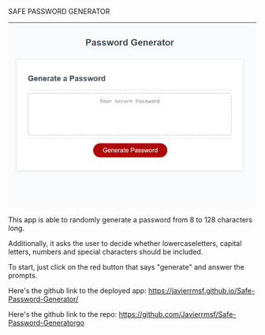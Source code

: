 SAFE PASSWORD GENERATOR 

![image](./assets/images/screenshot.JPG)


This app is able to randomly generate a password from 8 to 128 characters long.

Additionally, it asks the user to decide whether lowercaseletters, capital letters, numbers and special characters should be included.

To start, just click on the red button that says "generate" and answer the prompts.

Here's the github link to the deployed app: https://javierrmsf.github.io/Safe-Password-Generator/

Here's the github link to the repo: https://github.com/Javierrmsf/Safe-Password-Generatorgo